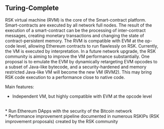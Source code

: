 ## Turing-Complete


RSK virtual machine (RVM) is the core of the Smart-contract platform. Smart-contracts are executed by all network full nodes. The result of the execution of a smart-contract can be the processing of inter-contract messages, creating monetary transactions and changing the state of contract-persistent memory. The RVM is compatible with EVM at the op-code level, allowing Ethereum contracts to run flawlessly on RSK. Currently, the VM is executed by interpretation. In a future network upgrade, the RSK community is aiming to improve the VM performance substantially. One proposal is to emulate the EVM by dynamically retargeting EVM opcodes to a subset of Java-like bytecode, and a security-hardened and memory restricted Java-like VM will become the new VM (RVM2). This may bring RSK code execution to a performance close to native code.


Main features:
* Independent VM, but highly compatible with EVM at the opcode level
<br/>
* Run Ethereum DApps with the security of the Bitcoin network
<br/>
* Performance improvement pipeline documented in numerous RSKIPs (RSK
improvement proposals) created by the RSK community